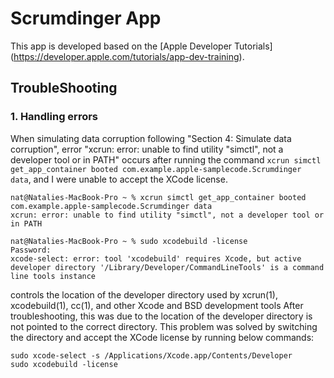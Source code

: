 # Scrumdinger App

This app is developed based on the [Apple Developer Tutorials] (https://developer.apple.com/tutorials/app-dev-training).

## TroubleShooting

### 1. Handling errors
When simulating data corruption following "Section 4: Simulate data corruption", error "xcrun: error: unable to find utility "simctl", not a developer tool or in PATH" occurs after running the command `xcrun simctl get_app_container booted com.example.apple-samplecode.Scrumdinger data`, and I were unable to accept the XCode license.

```
nat@Natalies-MacBook-Pro ~ % xcrun simctl get_app_container booted com.example.apple-samplecode.Scrumdinger data 
xcrun: error: unable to find utility "simctl", not a developer tool or in PATH

nat@Natalies-MacBook-Pro ~ % sudo xcodebuild -license
Password:
xcode-select: error: tool 'xcodebuild' requires Xcode, but active developer directory '/Library/Developer/CommandLineTools' is a command line tools instance
```

controls the location of the developer directory used by xcrun(1), xcodebuild(1), cc(1), and other Xcode and BSD development tools
After troubleshooting, this was due to the location of the developer directory is not pointed to the correct directory. This problem was solved by switching the directory and accept the XCode license by running below commands: 
```
sudo xcode-select -s /Applications/Xcode.app/Contents/Developer
sudo xcodebuild -license
```